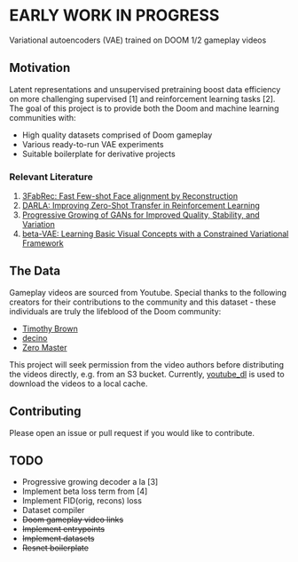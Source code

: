 # EARLY WORK IN PROGRESS

Variational autoencoders (VAE) trained on DOOM 1/2 gameplay videos

## Motivation
Latent representations and unsupervised pretraining boost data efficiency on more challenging supervised [1] and reinforcement learning tasks [2]. The goal of this project is to provide both the Doom and machine learning communities with:
- High quality datasets comprised of Doom gameplay
- Various ready-to-run VAE experiments
- Suitable boilerplate for derivative projects

### Relevant Literature
1. [3FabRec: Fast Few-shot Face alignment by Reconstruction](https://arxiv.org/abs/1911.10448)
2. [DARLA: Improving Zero-Shot Transfer in Reinforcement Learning](https://arxiv.org/abs/1707.08475)
3. [Progressive Growing of GANs for Improved Quality, Stability, and Variation](https://arxiv.org/abs/1710.10196)
4. [beta-VAE: Learning Basic Visual Concepts with a Constrained Variational Framework](https://openreview.net/forum?id=Sy2fzU9gl)

## The Data
Gameplay videos are sourced from Youtube. Special thanks to the following creators for their contributions to the community and this dataset - these individuals are truly the lifeblood of the Doom community:
- [Timothy Brown](https://www.youtube.com/user/mArt1And00m3r11339)
- [decino](https://www.youtube.com/c/decino)
- [Zero Master](https://www.youtube.com/channel/UCiVZWY9LmrJFOg3hWGjyBbw)

This project will seek permission from the video authors before distributing the videos directly, e.g. from an S3 bucket. Currently, [youtube_dl](https://pypi.org/project/youtube_dl/) is used to download the videos to a local cache.

## Contributing
Please open an issue or pull request if you would like to contribute.

## TODO
- Progressive growing decoder a la [3]
- Implement beta loss term from [4]
- Implement FID(orig, recons) loss
- Dataset compiler
- ~~Doom gameplay video links~~
- ~~Implement entrypoints~~
- ~~Implement datasets~~
- ~~Resnet boilerplate~~

